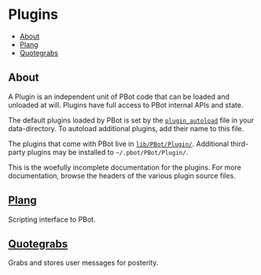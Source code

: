 # Plugins

<!-- md-toc-begin -->
* [About](#about)
* [Plang](Plugins/Plang.md)
* [Quotegrabs](Plugins/Quotegrabs.md)
<!-- md-toc-end -->

## About
A Plugin is an independent unit of PBot code that can be loaded and unloaded at will.
Plugins have full access to PBot internal APIs and state.

The default plugins loaded by PBot is set by the [`plugin_autoload`](../data/plugin_autoload)
file in your data-directory. To autoload additional plugins, add their name to this file.

The plugins that come with PBot live in [`lib/PBot/Plugin/`](../lib/PBot/Plugin). Additional third-party
plugins may be installed to `~/.pbot/PBot/Plugin/`.

This is the woefully incomplete documentation for the plugins. For more documentation,
browse the headers of the various plugin source files.

## [Plang](Plugins/Plang.md)
Scripting interface to PBot.

## [Quotegrabs](Plugins/Quotegrabs.md)
Grabs and stores user messages for posterity.

